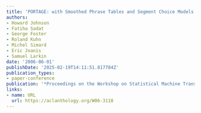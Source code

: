 ```yaml
---
title: 'PORTAGE: with Smoothed Phrase Tables and Segment Choice Models'
authors:
- Howard Johnson
- Fatiha Sadat
- George Foster
- Roland Kuhn
- Michel Simard
- Eric Joanis
- Samuel Larkin
date: '2006-06-01'
publishDate: '2025-02-19T14:11:51.817784Z'
publication_types:
- paper-conference
publication: '*Proceedings on the Workshop on Statistical Machine Translation*'
links:
- name: URL
  url: https://aclanthology.org/W06-3118
---
```

